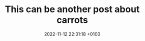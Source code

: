 ---
layout: post
title:  "This can be another post about carrots"
date:   2022-11-12 22:31:18 +0100
categories: jekyll update
---